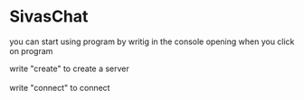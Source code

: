 # SivasChat

<p>
you can start using program by writig in the console opening when you click on program

write "create" to create a server</br></br>
write "connect" to connect

</p>
